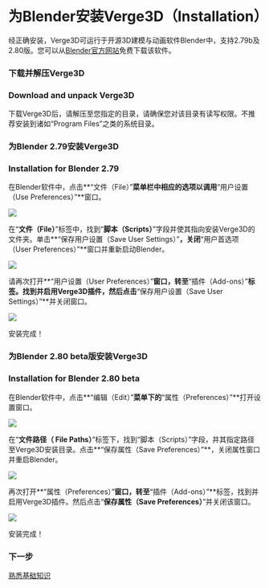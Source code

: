 # 为Blender安装Verge3D（Installation）

经正确安装，Verge3D可运行于开源3D建模与动画软件Blender中，支持2.79b及2.80版。您可以从[Blender官方网站](https://www.blender.org/download/)免费下载该软件。

### 下载并解压Verge3D

### Download and unpack Verge3D

下载Verge3D后，请解压至您指定的目录，请确保您对该目录有读写权限。不推荐安装到诸如“Program Files”之类的系统目录。

### 为Blender 2.79安装Verge3D

### Installation for Blender 2.79

在Blender软件中，点击**“文件（File）”**菜单栏中相应的选项以调用**“用户设置（Use Preferences）”**窗口。

![](https://www.soft8soft.com/docs/files/installation-blender/installation_blender1.png)

在“**文件（File）**”标签中，找到“**脚本（Scripts）**”字段并使其指向安装Verge3D的文件夹。单击**“保存用户设置（Save User Settings）”**，关闭**“用户首选项（User Preferences）”**窗口并重新启动Blender。

![](https://www.soft8soft.com/docs/files/installation-blender/installation_blender2.png)

请再次打开**“用户设置（User Preferences）”**窗口，转至**“插件（Add-ons）”**标签。找到并启用Verge3D插件，然后点击**“保存用户设置（Save User Settings）”**并关闭窗口。

![](https://www.soft8soft.com/docs/files/installation-blender/installation_blender3.png)

安装完成！

### 为Blender 2.80 beta版安装Verge3D

### Installation for Blender 2.80 beta

在Blender软件中，点击**“编辑（Edit）”**菜单下的**“属性（Preferences）”**打开设置窗口。

![](https://www.soft8soft.com/docs/files/installation-blender/installation_blender280_step1.jpg)

在“**文件路径（ File Paths）**”标签下，找到“脚本（Scripts）”字段，并其指定路径至Verge3D安装目录。点击**“保存属性（Save Preferences）”**，关闭属性窗口并重启Blender。

![](https://www.soft8soft.com/docs/files/installation-blender/installation_blender280_step2.jpg)

再次打开**“属性（Preferences）”**窗口，转至**“插件（Add-ons）”**标签，找到并启用Verge3D插件。然后点击“**保存属性（Save Preferences）**”并关闭该窗口。

![](https://www.soft8soft.com/docs/files/installation-blender/installation_blender280_step3.jpg)

安装完成！

### 下一步

[熟悉基础知识](../)

